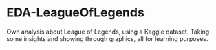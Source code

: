 # EDA-LeagueOfLegends
Own analysis about League of Legends, using a Kaggle dataset. Taking some insights and showing through graphics, all for learning purposes.
